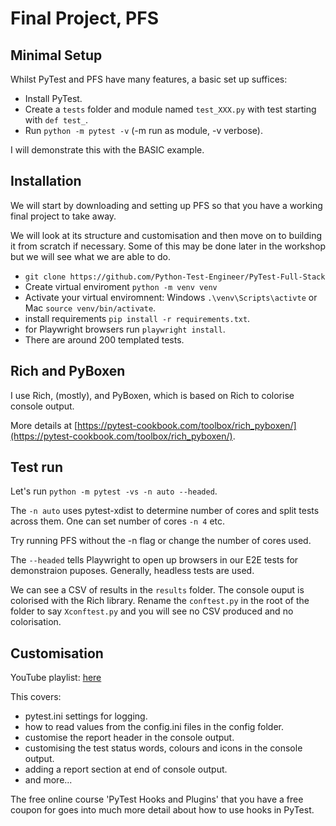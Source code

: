 # Final Project, PFS

## Minimal Setup
Whilst PyTest and PFS have many features, a basic set up suffices:

- Install PyTest.
- Create a `tests` folder and module named `test_XXX.py` with test starting with `def test_`.
- Run `python -m pytest -v` (-m run as module, -v verbose).

I will demonstrate this with the BASIC example.

## Installation

We will start by downloading and setting up PFS so that you have a working final project to take away.

We will look at its structure and customisation and then move on to building it from scratch if necessary. Some of this may be done later in the workshop but we will see what we are able to do.

- `git clone https://github.com/Python-Test-Engineer/PyTest-Full-Stack`
- Create virtual enviroment `python -m venv venv`
- Activate your virtual enviromnent: Windows `.\venv\Scripts\activte` or Mac `source venv/bin/activate`.
- install requirements `pip install -r requirements.txt`.
- for Playwright browsers run `playwright install`.
- There are around 200 templated tests.

## Rich and PyBoxen

I use Rich, (mostly), and PyBoxen, which is based on Rich to colorise console output.

More details at [https://pytest-cookbook.com/toolbox/rich_pyboxen/](https://pytest-cookbook.com/toolbox/rich_pyboxen/).

## Test run

Let's run `python -m pytest -vs -n auto --headed`. 

The `-n auto` uses pytest-xdist to determine number of cores and split tests across them. One can set number of cores `-n 4` etc.

Try running PFS without the -n flag or change the number of cores used.

The `--headed` tells Playwright to open up browsers in our E2E tests for demonstraion puposes. Generally, headless tests are used.

We can see a CSV of results in the `results` folder. The console ouput is colorised with the Rich library. Rename the `conftest.py` in the root of the folder to say `Xconftest.py` and you will see no CSV produced and no colorisation.


## Customisation

YouTube playlist: [here](https://www.youtube.com/playlist?list=PLsszRSbzjyvlrB6V5dacW6G8YrD_iW7oy)

This covers:

- pytest.ini settings for logging.
- how to read values from the config.ini files in the config folder.
- customise the report header in the console output.
- customising the test status words, colours and icons in the console output.
- adding a report section at end of console output.
- and more...

The free online course 'PyTest Hooks and Plugins' that you have a free coupon for goes into much more detail about how to use hooks in PyTest.

<br>